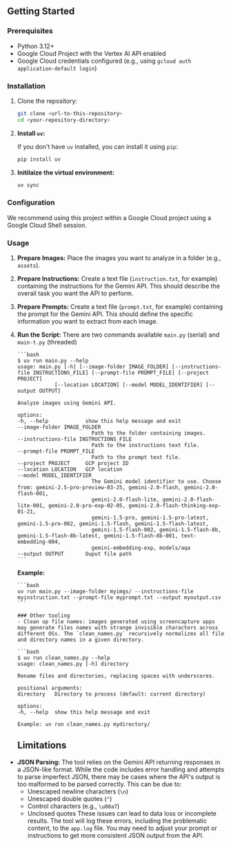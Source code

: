 ## Getting Started

### Prerequisites

*   Python 3.12+
*   Google Cloud Project with the Vertex AI API enabled
*   Google Cloud credentials configured (e.g., using `gcloud auth application-default login`)

### Installation

1.  Clone the repository:

    ```bash
    git clone <url-to-this-repository>
    cd <your-repository-directory>
    ```

2.  **Install `uv`:**

    If you don't have `uv` installed, you can install it using `pip`:

    ```bash
    pip install uv
    ```

3.  **Initilaize the virtual environment:**

    ```bash
    uv sync
    ```

### Configuration

We recommend using this project within a Google Cloud project using a Google Cloud Shell session.

### Usage

1.  **Prepare Images:** Place the images you want to analyze in a folder (e.g., `assets`).
2.  **Prepare Instructions:** Create a text file (`instruction.txt`, for example) containing the instructions for the Gemini API. This should describe the overall task you want the API to perform.
3.  **Prepare Prompts:** Create a text file (`prompt.txt`, for example) containing the prompt for the Gemini API. This should define the specific information you want to extract from each image.

4.  **Run the Script:**
    There are two commands available `main.py` (serial) and `main-t.py` (threaded)

        ```bash
        $ uv run main.py --help
        usage: main.py [-h] [--image-folder IMAGE_FOLDER] [--instructions-file INSTRUCTIONS_FILE] [--prompt-file PROMPT_FILE] [--project PROJECT]
                    [--location LOCATION] [--model MODEL_IDENTIFIER] [--output OUTPUT]

        Analyze images using Gemini API.

        options:
        -h, --help            show this help message and exit
        --image-folder IMAGE_FOLDER
                                Path to the folder containing images.
        --instructions-file INSTRUCTIONS_FILE
                                Path to the instructions text file.
        --prompt-file PROMPT_FILE
                                Path to the prompt text file.
        --project PROJECT     GCP project ID
        --location LOCATION   GCP location
        --model MODEL_IDENTIFIER
                                The Gemini model identifier to use. Choose from: gemini-2.5-pro-preview-03-25, gemini-2.0-flash, gemini-2.0-flash-001,
                                gemini-2.0-flash-lite, gemini-2.0-flash-lite-001, gemini-2.0-pro-exp-02-05, gemini-2.0-flash-thinking-exp-01-21,
                                gemini-1.5-pro, gemini-1.5-pro-latest, gemini-1.5-pro-002, gemini-1.5-flash, gemini-1.5-flash-latest,
                                gemini-1.5-flash-002, gemini-1.5-flash-8b, gemini-1.5-flash-8b-latest, gemini-1.5-flash-8b-001, text-embedding-004,
                                gemini-embedding-exp, models/aqa
        --output OUTPUT       Ouput file path
        ```

    **Example:**

        ```bash
        uv run main.py --image-folder myimgs/ --instructions-file myinstruction.txt --prompt-file myprompt.txt --output myoutput.csv
        ```

        ### Other tooling
        - Clean up file names: images generated using screencapture apps may generate files names with strange invisible characters across different OSs. The `clean_names.py` recursively normalizes all file and directory names in a given directory.

        ```bash
        $ uv run clean_names.py --help
        usage: clean_names.py [-h] directory

        Rename files and directories, replacing spaces with underscores.

        positional arguments:
        directory   Directory to process (default: current directory)

        options:
        -h, --help  show this help message and exit

        Example: uv run clean_names.py mydirectory/


    ## Limitations

*   **JSON Parsing:** The tool relies on the Gemini API returning responses in a JSON-like format. While the code includes error handling and attempts to parse imperfect JSON, there may be cases where the API's output is too malformed to be parsed correctly. This can be due to:
    *   Unescaped newline characters (`\n`)
    *   Unescaped double quotes (`"`)
    *   Control characters (e.g., `\u00a7`)
    *   Unclosed quotes
    These issues can lead to data loss or incomplete results. The tool will log these errors, including the problematic content, to the `app.log` file.  You may need to adjust your prompt or instructions to get more consistent JSON output from the API.